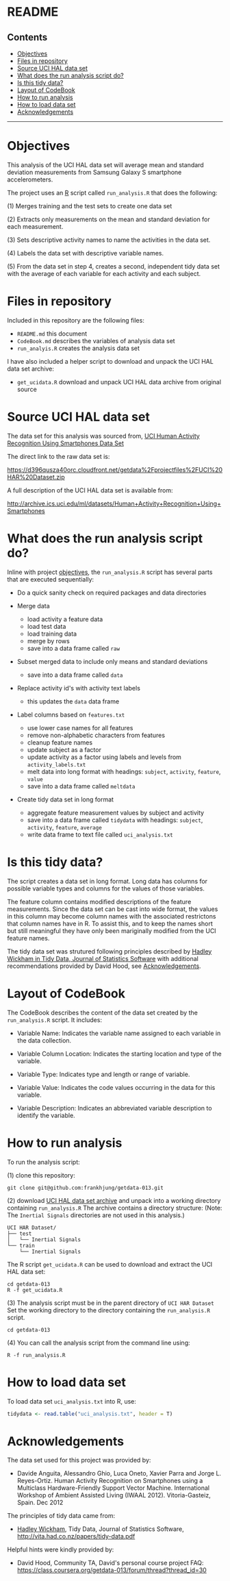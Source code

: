 README
======

Contents
--------

* [Objectives](README.md#objectives)
* [Files in repository](README.md#files-in-repository)
* [Source UCI HAL data set](README.md#source-uci-hal-data-set)
* [What does the run analysis script do?](README.md#what-does-the-run-analysis-script-do)
* [Is this tidy data?](README.md#is-this-tidy-data)
* [Layout of CodeBook](README.md#layout-of-codebook)
* [How to run analysis](README.md#how-to-run-analysis)
* [How to load data set](README.md#how-to-load-data-set)
* [Acknowledgements](README.md#acknowledgements)

--------------------------------------------------------------------------------

Objectives
==========

This analysis of the UCI HAL data set will average mean and standard deviation
measurements from Samsung Galaxy S smartphone accelerometers.

The project uses an [R](http://www.r-project.org/) script called
`run_analysis.R` that does the following:

 (1) Merges training and the test sets to create one data set

 (2) Extracts only measurements on the mean and standard deviation for each
     measurement.

 (3) Sets descriptive activity names to name the activities in the data set.

 (4) Labels the data set with descriptive variable names.

 (5) From the data set in step 4, creates a second, independent tidy data set
     with the average of each variable for each activity and each subject.


Files in repository
===================

Included in this repository are the following files:

* `README.md` this document
* `CodeBook.md` describes the variables of analysis data set
* `run_analyis.R` creates the analysis data set

I have also included a helper script to download and unpack the UCI HAL data
set archive:

* `get_ucidata.R` download and unpack UCI HAL data archive from original source


Source UCI HAL data set
=======================

The data set for this analysis was sourced from,
[UCI Human Activity Recognition Using Smartphones Data Set](http://archive.ics.uci.edu/ml/datasets/Human+Activity+Recognition+Using+Smartphones)

The direct link to the raw data set is:

<https://d396qusza40orc.cloudfront.net/getdata%2Fprojectfiles%2FUCI%20HAR%20Dataset.zip>

A full description of the UCI HAL data set is available from:

<http://archive.ics.uci.edu/ml/datasets/Human+Activity+Recognition+Using+Smartphones>


What does the run analysis script do?
=====================================

Inline with project [objectives](README.md#objectives), the `run_analysis.R`
script has several parts that are executed sequentially:

* Do a quick sanity check on required packages and data directories

* Merge data
    * load activity a feature data
    * load test data
    * load training data
    * merge by rows
    * save into a data frame called `raw`

* Subset merged data to include only means and standard deviations
    * save into a data frame called `data`

* Replace activity id's with activity text labels
    * this updates the `data` data frame

* Label columns based on `features.txt`
    * use lower case names for all features
    * remove non-alphabetic characters from features
    * cleanup feature names
    * update subject as a factor
    * update activity as a factor using labels
      and levels from `activity_labels.txt`
    * melt data into long format with headings:
      `subject`, `activity`, `feature`, `value`
    * save into a data frame called `meltdata`

* Create tidy data set in long format
    * aggregate feature measurement values by subject and activity
    * save into a data frame called `tidydata` with headings:
      `subject`, `activity`, `feature`, `average`
    * write data frame to text file called `uci_analysis.txt`


Is this tidy data?
==================

The script creates a data set in long format. Long data has columns for
possible variable types and columns for the values of those variables.

The feature column contains modified descriptions of the feature measurements.
Since the data set can be cast into wide format, the values in this column may
become column names with the associated restrictons that column names have in
R. To assist this, and to keep the names short but still meaningful they have
only been mariginally modified from the UCI feature names.

The tidy data set was strutured following principles described by
[Hadley Wickham in Tidy Data, Journal of Statistics Software](http://vita.had.co.nz/papers/tidy-data.pdf)
with additional recommendations provided by David Hood,
see [Acknowledgements](README.md#acknowledgements).


Layout of CodeBook
==================

The CodeBook describes the content of the data set created by the
`run_analysis.R` script. It includes:

* Variable Name: Indicates the variable name assigned to each variable in the
  data collection.

* Variable Column Location: Indicates the starting location and type of the
  variable.

* Variable Type: Indicates type and length or range of variable.

* Variable Value: Indicates the code values occurring in the data for this
  variable.

* Variable Description: Indicates an abbreviated variable description to 
  identify the variable.


How to run analysis
===================

To run the analysis script:

 (1) clone this repository:
```
git clone git@github.com:frankhjung/getdata-013.git
```

 (2) download
 [UCI HAL data set archive](https://d396qusza40orc.cloudfront.net/getdata%2Fprojectfiles%2FUCI%20HAR%20Dataset.zip)
 and unpack into a working directory containing `run_analysis.R` The archive
 contains a directory structure: (Note: The `Inertial Signals` directories are
 not used in this analysis.)
```
UCI HAR Dataset/
├── test
│   └── Inertial Signals
└── train
    └── Inertial Signals
```
 The R script `get_ucidata.R` can be used to download and extract the UCI HAL
 data set:
```
cd getdata-013
R -f get_ucidata.R
```

 (3) The analysis script must be in the parent directory of `UCI HAR Dataset`
 Set the working directory to the directory containing the `run_analysis.R`
 script.
```
cd getdata-013
```

 (4) You can call the analysis script from the command line using:
```
R -f run_analysis.R
```


How to load data set
====================

To load data set `uci_analysis.txt` into R, use:

```r
tidydata <- read.table("uci_analysis.txt", header = T)
```


Acknowledgements
================

The data set used for this project was provided by:

* Davide Anguita, Alessandro Ghio, Luca Oneto, Xavier Parra and Jorge L.
  Reyes-Ortiz. Human Activity Recognition on Smartphones using a Multiclass
  Hardware-Friendly Support Vector Machine. International Workshop of Ambient
  Assisted Living (IWAAL 2012). Vitoria-Gasteiz, Spain. Dec 2012

The principles of tidy data came from:

* [Hadley Wickham](http://had.co.nz/), Tidy Data, Journal of Statistics Software,
  <http://vita.had.co.nz/papers/tidy-data.pdf>

Helpful hints were kindly provided by:

* David Hood, Community TA, David's personal course project FAQ:
  <https://class.coursera.org/getdata-013/forum/thread?thread_id=30>

